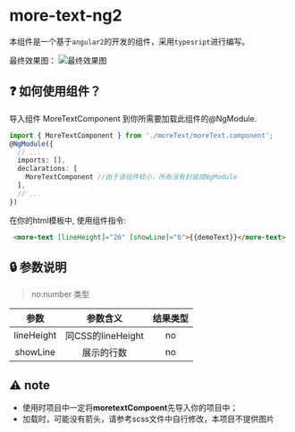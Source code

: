 # more-text-ng2

本组件是一个基于`angular2`的开发的组件，采用`typesript`进行编写。

最终效果图：
![最终效果图](http://i.imgur.com/utyVQ6Q.png)
## :question: 如何使用组件？
导入组件 MoreTextComponent 到你所需要加载此组件的@NgModule.
```typescript
import { MoreTextComponent } from './moreText/moreText.component';
@NgModule({
  // ...
  imports: [],
  declarations: [
	MoreTextComponent //由于该组件较小，所有没有封装成NgModule
  ],
  // ...
})

```
在你的html模板中, 使用组件指令:
```html
 <more-text [lineHeight]="26" [showLine]="6">{{demoText}}</more-text>
```

## :lock: 参数说明
>no:number 类型

|参数|参数含义|结果类型|
|:----:|:----:|:----:|
|lineHeight|同CSS的lineHeight|no|
|showLine|展示的行数|no|

## :warning: note 
- 使用时项目中一定将**moretextCompoent**先导入你的项目中；
- 加载时，可能没有箭头，请参考scss文件中自行修改，本项目不提供图片